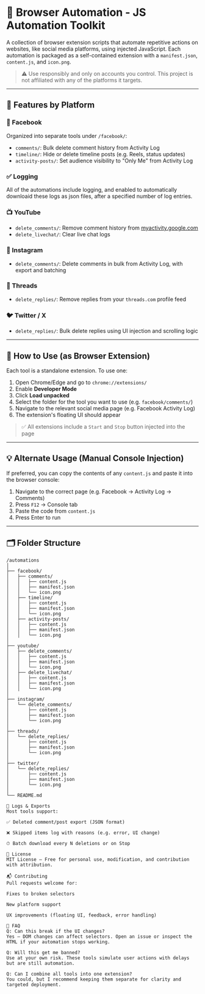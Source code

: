 # 🧩 Browser Automation - JS Automation Toolkit

A collection of browser extension scripts that automate repetitive actions on websites, like social media platforms, using injected JavaScript. Each automation is packaged as a self-contained extension with a `manifest.json`, `content.js`, and `icon.png`.

> ⚠️ Use responsibly and only on accounts you control. This project is not affiliated with any of the platforms it targets.

---

## 🔧 Features by Platform

### 📘 Facebook
Organized into separate tools under `/facebook/`:
- `comments/`: Bulk delete comment history from Activity Log
- `timeline/`: Hide or delete timeline posts (e.g. Reels, status updates)
- `activity-posts/`: Set audience visibility to "Only Me" from Activity Log

### ✅ Logging
All of the automations include logging, and enabled to automatically downloaid  these logs as json files, after a specified number of log entries.

### 📺 YouTube
- `delete_comments/`: Remove comment history from [myactivity.google.com](https://myactivity.google.com)
- `delete_livechat/`: Clear live chat logs

### 📸 Instagram
- `delete_comments/`: Delete comments in bulk from Activity Log, with export and batching

### 🧵 Threads
- `delete_replies/`: Remove replies from your `threads.com` profile feed

### 🐦 Twitter / X
- `delete_replies/`: Bulk delete replies using UI injection and scrolling logic

---

## 🚀 How to Use (as Browser Extension)

Each tool is a standalone extension. To use one:

1. Open Chrome/Edge and go to `chrome://extensions/`
2. Enable **Developer Mode**
3. Click **Load unpacked**
4. Select the folder for the tool you want to use (e.g. `facebook/comments/`)
5. Navigate to the relevant social media page (e.g. Facebook Activity Log)
6. The extension's floating UI should appear

> ✅ All extensions include a `Start` and `Stop` button injected into the page

---

## 💡 Alternate Usage (Manual Console Injection)

If preferred, you can copy the contents of any `content.js` and paste it into the browser console:

1. Navigate to the correct page (e.g. Facebook → Activity Log → Comments)
2. Press `F12` → Console tab
3. Paste the code from `content.js`
4. Press Enter to run

---

## 🗂 Folder Structure

```plaintext
/automations
│
├── facebook/
│   ├── comments/
│   │   ├── content.js
│   │   ├── manifest.json
│   │   └── icon.png
│   ├── timeline/
│   │   ├── content.js
│   │   ├── manifest.json
│   │   └── icon.png
│   ├── activity-posts/
│   │   ├── content.js
│   │   ├── manifest.json
│   │   └── icon.png
│
├── youtube/
│   ├── delete_comments/
│   │   ├── content.js
│   │   ├── manifest.json
│   │   └── icon.png
│   ├── delete_livechat/
│   │   ├── content.js
│   │   ├── manifest.json
│   │   └── icon.png
│
├── instagram/
│   └── delete_comments/
│       ├── content.js
│       ├── manifest.json
│       └── icon.png
│
├── threads/
│   └── delete_replies/
│       ├── content.js
│       ├── manifest.json
│       └── icon.png
│
├── twitter/
│   └── delete_replies/
│       ├── content.js
│       ├── manifest.json
│       └── icon.png
│
└── README.md

📁 Logs & Exports
Most tools support:

✅ Deleted comment/post export (JSON format)

❌ Skipped items log with reasons (e.g. error, UI change)

⏱ Batch download every N deletions or on Stop

📜 License
MIT License — Free for personal use, modification, and contribution with attribution.

📬 Contributing
Pull requests welcome for:

Fixes to broken selectors

New platform support

UX improvements (floating UI, feedback, error handling)

🙋 FAQ
Q: Can this break if the UI changes?
Yes — DOM changes can affect selectors. Open an issue or inspect the HTML if your automation stops working.

Q: Will this get me banned?
Use at your own risk. These tools simulate user actions with delays but are still automation.

Q: Can I combine all tools into one extension?
You could, but I recommend keeping them separate for clarity and targeted deployment.
